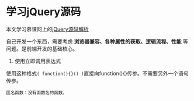 学习jQuery源码
===

本文学习慕课网上的[jQuery源码解析
](http://www.imooc.com/learn/172)

自己开发一个东西，需要考虑
**浏览器兼容、各种属性的获取、逻辑流程、性能**
等问题。是前端开发的基础核心。

1. 使用立即调用表达式

使用这种格式`( function(){}() )`直接向function(){}传参。不需要另外一个语句传参。

`匿名函数：没有函数名的函数。`